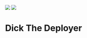 [![][travis img]][travis]
[![][coverage img]][coverage]

Dick The Deployer
=====================


[coverage]:https://coveralls.io/r/dick-the-deployer/dick
[coverage img]:https://img.shields.io/coveralls/dick-the-deployer/dick.png
[travis]:https://travis-ci.org/dick-the-deployer/dick
[travis img]:https://travis-ci.org/dick-the-deployer/dick.svg?branch=master
